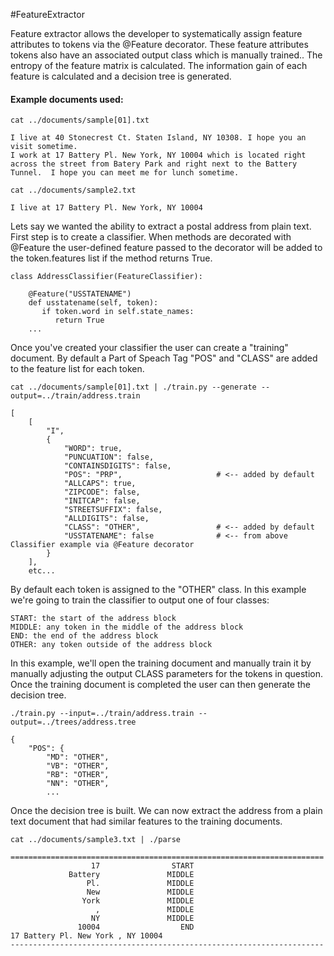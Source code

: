 #FeatureExtractor

Feature extractor allows the developer to systematically assign feature attributes to tokens via the @Feature decorator.  These feature attributes tokens also have an associated output class which is manually trained..  The entropy of the feature matrix is calculated.  The information gain of each feature is calculated and a decision tree is generated.

#### Example documents used:
```
cat ../documents/sample[01].txt

I live at 40 Stonecrest Ct. Staten Island, NY 10308. I hope you an visit sometime.
I work at 17 Battery Pl. New York, NY 10004 which is located right across the street from Batery Park and right next to the Battery Tunnel.  I hope you can meet me for lunch sometime.

cat ../documents/sample2.txt

I live at 17 Battery Pl. New York, NY 10004
```

Lets say we wanted the ability to extract a postal address from plain text. First step is to create a classifier.  When methods are decorated with @Feature the user-defined feature passed to the decorator will be added to the token.features list if the method returns True.  

```
class AddressClassifier(FeatureClassifier):

    @Feature("USSTATENAME") 
    def usstatename(self, token):
       if token.word in self.state_names:
          return True
    ...
```

Once you've created your classifier the user can create a "training" document. By default a Part of Speach Tag "POS" and "CLASS" are added to the feature list for each token.


```
cat ../documents/sample[01].txt | ./train.py --generate --output=../train/address.train

[
    [
        "I",
        {
            "WORD": true,
            "PUNCUATION": false,
            "CONTAINSDIGITS": false,
            "POS": "PRP",                     # <-- added by default
            "ALLCAPS": true,
            "ZIPCODE": false,
            "INITCAP": false,
            "STREETSUFFIX": false,
            "ALLDIGITS": false,
            "CLASS": "OTHER",                 # <-- added by default
            "USSTATENAME": false              # <-- from above Classifier example via @Feature decorator
        }
    ],
    etc...
```

By default each token is assigned to the "OTHER" class.  In this example we're going to train the classifier to output one of four classes:

```
START: the start of the address block
MIDDLE: any token in the middle of the address block
END: the end of the address block
OTHER: any token outside of the address block
```

In this example, we'll open the training document and manually train it by manually adjusting the output CLASS parameters for the tokens in question.  Once the training document is completed the user can then generate the decision tree.

```
./train.py --input=../train/address.train --output=../trees/address.tree

{
    "POS": {
        "MD": "OTHER",
        "VB": "OTHER",
        "RB": "OTHER",
        "NN": "OTHER",
        ...

```

Once the decision tree is built.  We can now extract the address from a plain text document that had similar features to the training documents.

```
cat ../documents/sample3.txt | ./parse

======================================================================
                  17                START
             Battery               MIDDLE
                 Pl.               MIDDLE
                 New               MIDDLE
                York               MIDDLE
                   ,               MIDDLE
                  NY               MIDDLE
               10004                  END
17 Battery Pl. New York , NY 10004
----------------------------------------------------------------------
```







